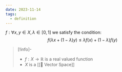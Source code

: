 ```yaml
---
date: 2023-11-14
tags:
  - definition
---
```

$f: \forall x,y \in X, \lambda \in [0,1]$ we satisfy the condition:
$$f(\lambda x + ( 1- \lambda ) y ) \leq \lambda f(x) + ( 1-\lambda ) f(y)$$

>[!info]-
> - $f: X \rightarrow \mathbb{R}$ is a real valued function
> - $X$ is a [[📘 Vector Space]]